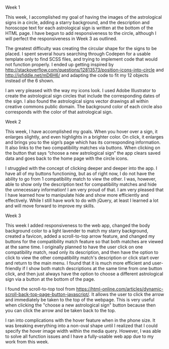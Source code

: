 Week 1

This week, I accomplished my goal of having the images of the astrological signs in a circle, adding a starry background, and the description and horoscope text for each astrological sign is written at the bottom of the HTML page. I have begun to add responsiveness to the circle, although I will perfect the responsiveness in Week 3 as outlined.

The greatest difficulty was creating the circular shape for the signs to be placed. I spent several hours searching through Codepen for a usable template only to find SCSS files, and trying to implement code that would not function properly. I ended up getting inspired by http://stackoverflow.com/questions/12813573/position-icons-into-circle and http://jsfiddle.net/mD6H6/
and adapting the code to fit my 12 objects instead of the 6 shown.

I am very pleased with the way my icons look. I used Adobe Illustrator to create the astrological sign circles that include the corresponding dates of the sign. I also found the astrological signs vector drawings all within creative commons public domain. The background color of each circle also corresponds with the color of that astrological sign.

Week 2

This week, I have accomplished my goals. When you hover over a sign, it enlarges slightly, and even highlights in a brighter color. On click, it enlarges and brings you to the sign’s page which has its corresponding information. It also links to the two compatibility matches via buttons. When clicking on the button that says “choose a new astrological sign” the app clears saved data and goes back to the home page with the circle icons.

I struggled with the concept of clicking deeper and deeper into the app. I have all of my buttons functioning, but as of right now, I do not have the ability to go from 1 compatibility match to view the other. I was, however, able to show only the description text for compatibility matches and hide the unnecessary information! I am very proud of that. I am very pleased that I have learned how to manipulate hide and show more efficiently and effectively. While I still have work to do with jQuery, at least I learned a lot and will move forward to improve my skills.

Week 3

This week I added responsiveness to the web app, changed the body background color to a light lavender to match my starry background, created a favicon, added a scroll-to-top arrow feature, and changed my buttons for the compatibility match feature so that both matches are viewed at the same time.
I originally planned to have the user click on one compatibility match, read only its description, and then have the option to click to view the other compatibility match's description or click start over and return to the main menu. I found that it is much more efficient and user-friendly if I show both match descriptions at the same time from one button click, and then just always have the option to choose a different astrological sign via a button at the bottom of the page.

I found the scroll-to-top tool from https://html-online.com/articles/dynamic-scroll-back-top-page-button-javascript/. It allows the user to click the arrow and immediately be taken to the top of the webpage. This is very useful when clicking the "choose a new astrological sign" button because then you can click the arrow and be taken back to the top.

I ran into complications with the hover feature when in the phone size. It was breaking everything into a non-oval shape until I realized that I could specify the hover image width within the media query. However, I was able to solve all function issues and I have a fully-usable web app due to my work from this week. 
